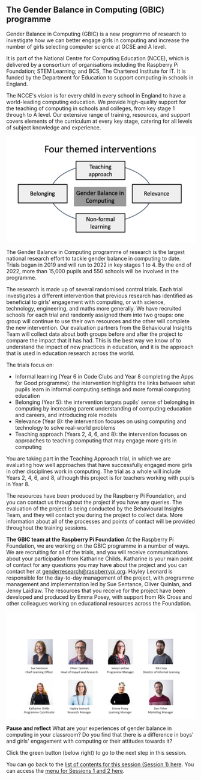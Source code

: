## The Gender Balance in Computing (GBIC) programme

Gender Balance in Computing (GBIC) is a new programme of research to investigate how we can better engage girls in computing and increase the number of girls selecting computer science at GCSE and A level.

It is part of the National Centre for Computing Education (NCCE), which is delivered by a consortium of organisations including the Raspberry Pi Foundation; STEM Learning; and BCS, The Chartered Institute for IT. It is funded by the Department for Education to support computing in schools in England.

The NCCE's vision is for every child in every school in England to have a world-leading computing education. We provide high-quality support for the teaching of computing in schools and colleges, from key stage 1 through to A level. Our extensive range of training, resources, and support covers elements of the curriculum at every key stage, catering for all levels of subject knowledge and experience.

![Diagram with the title 'Four themed intervention'. The words 'Gender Balance in Computing' are in a square in the centre of a circle. Around the circle are four boxes, in each box is the name of one of the interventions: Teaching approach, Relevance, Non-formal learning, and Belonging.](images/NCCEImage.png)

The Gender Balance in Computing programme of research is the largest national research effort to tackle gender balance in computing to date. Trials began in 2019 and will run to 2022 in key stages 1 to 4. By the end of 2022, more than 15,000 pupils and 550 schools will be involved in the programme.

The research is made up of several randomised control trials. Each trial investigates a different intervention that previous research has identified as beneficial to girls' engagement with computing, or with science, technology, engineering, and maths more generally. We have recruited schools for each trial and randomly assigned them into two groups: one group will continue to use their own resources and the other will complete the new intervention. Our evaluation partners from the Behavioural Insights Team will collect data about both groups before and after the project to compare the impact that it has had. This is the best way we know of to understand the impact of new practices in education, and it is the approach that is used in education research across the world. 

The trials focus on:
+ Informal learning (Year 6 in Code Clubs and Year 8 completing the Apps for Good programme): the intervention highlights the links between what pupils learn in informal computing settings and more formal computing education
+ Belonging (Year 5): the intervention targets pupils' sense of belonging in computing by increasing parent understanding of computing education and careers, and introducing role models
+ Relevance (Year 8): the intervention focuses on using computing and technology to solve real-world problems
+ Teaching approach (Years 2, 4, 6, and 8): the intervention focuses on approaches to teaching computing that may engage more girls in computing

You are taking part in the Teaching Approach trial, in which we are evaluating how well approaches that have successfully engaged more girls in other disciplines work in computing. The trial as a whole will include Years 2, 4, 6, and 8, although this project is for teachers working with pupils in Year 8.

The resources have been produced by the Raspberry Pi Foundation, and you can contact us throughout the project if you have any queries. The evaluation of the project is being conducted by the Behavioural Insights Team, and they will contact you during the project to collect data. More information about all of the processes and points of contact will be provided throughout the training sessions.

**The GBIC team at the Raspberry Pi Foundation**
At the Raspberry Pi Foundation, we are working on the GBIC programme in a number of ways. We are recruiting for all of the trials, and you will receive communications about your participation from Katharine Childs. Katharine is your main point of contact for any questions you may have about the project and you can contact her at [genderresearch@raspberrypi.org](mailto:genderresearch@raspberrypi.org). Hayley Leonard is responsible for the day-to-day management of the project, with programme management and implementation led by Sue Sentance, Oliver Quinlan, and Jenny Laidlaw. The resources that you receive for the project have been developed and produced by Emma Posey, with support from Rik Cross and other colleagues working on educational resources across the Foundation.

![RPF GBIC team](images/GBICTeam.png)

**Pause and reflect**
What are your experiences of gender balance in computing in your classroom? Do you find that there is a difference in boys' and girls' engagement with computing or their attitudes towards it?

Click the green button (below right) to go to the next step in this session.

You can go back to the [list of contents for this session (Session 1) here](https://projects.raspberrypi.org/en/projects/gbic-peer-instruction-1).
You can access the [menu for Sessions 1 and 2 here](https://projects.raspberrypi.org/en/pathways/gbic-peer-instruction-training).

